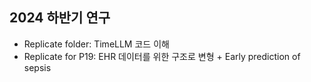 ## 2024 하반기 연구  

- Replicate folder: TimeLLM 코드 이해
- Replicate for P19: EHR 데이터를 위한 구조로 변형 + Early prediction of sepsis
